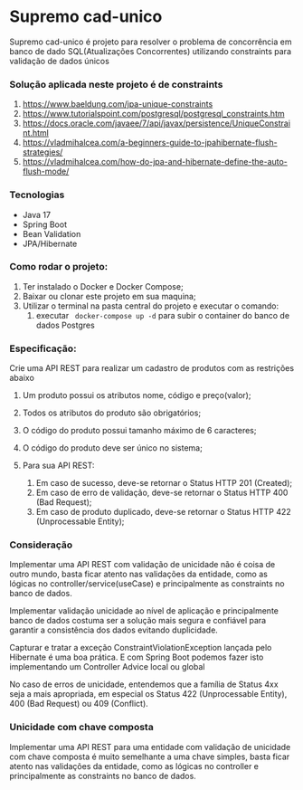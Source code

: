 # Supremo cad-unico

Supremo cad-unico é projeto para resolver o problema de concorrência em banco de dado SQL(Atualizações Concorrentes) utilizando constraints para validação de dados únicos

### Solução aplicada neste projeto é de constraints
1. https://www.baeldung.com/jpa-unique-constraints
2. https://www.tutorialspoint.com/postgresql/postgresql_constraints.htm
3. https://docs.oracle.com/javaee/7/api/javax/persistence/UniqueConstraint.html
4. https://vladmihalcea.com/a-beginners-guide-to-jpahibernate-flush-strategies/
5. https://vladmihalcea.com/how-do-jpa-and-hibernate-define-the-auto-flush-mode/

### Tecnologias

* Java 17
* Spring Boot
* Bean Validation
* JPA/Hibernate

### Como rodar o projeto:
1. Ter instalado o Docker e Docker Compose;
2. Baixar ou clonar este projeto em sua maquina;
3. Utilizar o terminal na pasta central do projeto e executar o comando:
    1. executar ``` docker-compose up -d``` para subir o container do banco de dados Postgres


### Especificação:

Crie uma API REST para realizar um cadastro de produtos com as restrições abaixo

1. Um produto possui os atributos nome, código e preço(valor);
2. Todos os atributos do produto são obrigatórios;
3. O código do produto possui tamanho máximo de 6 caracteres;
4. O código do produto deve ser único no sistema;

5. Para sua API REST:
   1. Em caso de sucesso, deve-se retornar o Status HTTP 201 (Created);
   2. Em caso de erro de validação, deve-se retornar o Status HTTP 400 (Bad Request);
   3. Em caso de produto duplicado, deve-se retornar o Status HTTP 422 (Unprocessable Entity);

### Consideração

Implementar uma API REST com validação de unicidade não é coisa de outro mundo, basta ficar atento nas validações da entidade, como as lógicas no controller/service(useCase) e principalmente as constraints no banco de dados.

Implementar validação unicidade ao nível de aplicação e principalmente banco de dados costuma ser a solução mais segura e confiável para garantir a consistência dos dados evitando duplicidade.

Capturar e tratar a exceção ConstraintViolationException lançada pelo Hibernate é uma boa prática. E com Spring Boot podemos fazer isto implementando um Controller Advice local ou global

No caso de erros de unicidade, entendemos que a família de Status 4xx seja a mais apropriada, em especial os Status 422 (Unprocessable Entity), 400 (Bad Request) ou 409 (Conflict).


### Unicidade com chave composta
Implementar uma API REST para uma entidade com validação de unicidade com chave composta é muito semelhante a uma chave simples, basta ficar atento nas validações da entidade, como as lógicas no controller e principalmente as constraints no banco de dados.

